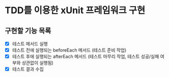 # TDD를 이용한 xUnit 프레임워크 구현

## 구현할 기능 목록

- [x] 테스트 메서드 실행
- [x] 테스트 전에 실행되는 beforeEach 메서드 (테스트 준비 작업)
- [x] 테스트 후에 실행되는 afterEach 메서드 (테스트 마무리 작업, 테스트 성공/실패 여부와 상관없이 실행됨)
- [x] 테스트 결과 수집
